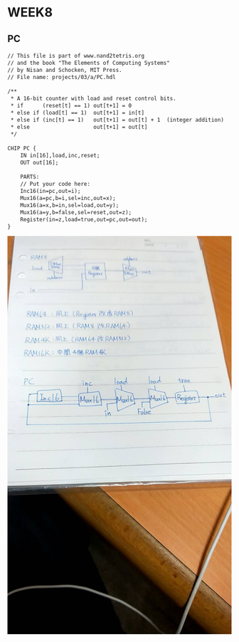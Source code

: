 # WEEK8
## PC
    // This file is part of www.nand2tetris.org
    // and the book "The Elements of Computing Systems"
    // by Nisan and Schocken, MIT Press.
    // File name: projects/03/a/PC.hdl

    /**
     * A 16-bit counter with load and reset control bits.
     * if      (reset[t] == 1) out[t+1] = 0
     * else if (load[t] == 1)  out[t+1] = in[t]
     * else if (inc[t] == 1)   out[t+1] = out[t] + 1  (integer addition)
     * else                    out[t+1] = out[t]
     */

    CHIP PC {
        IN in[16],load,inc,reset;
        OUT out[16];

        PARTS:
        // Put your code here:
        Inc16(in=pc,out=i);
        Mux16(a=pc,b=i,sel=inc,out=x);
        Mux16(a=x,b=in,sel=load,out=y);
        Mux16(a=y,b=false,sel=reset,out=z);
        Register(in=z,load=true,out=pc,out=out);
    }

![week8](./co109a/123211.jpg)